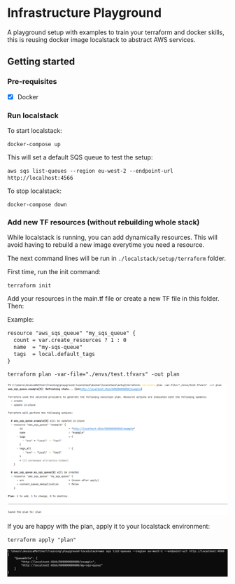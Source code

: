 # Infrastructure Playground

A playground setup with examples to train your terraform and docker skills, this is reusing docker image localstack to abstract AWS services. 

## Getting started

### Pre-requisites
- [x] Docker

### Run localstack

To start localstack:

```shell
docker-compose up
```

This will set a default SQS queue to test the setup:

```shell
aws sqs list-queues --region eu-west-2 --endpoint-url http://localhost:4566
```

To stop localstack:
```shell
docker-compose down
```

### Add new TF resources (without rebuilding whole stack)

While localstack is running, you can add dynamically resources. This will avoid having to rebuild a new image everytime you need a resource.

The next command lines will be run in `./localstack/setup/terraform` folder.

First time, run the init command:

```shell
terraform init
```

Add your resources in the main.tf file or create a new TF file in this folder. Then: 

Example:
```hcl
resource "aws_sqs_queue" "my_sqs_queue" {
  count = var.create_resources ? 1 : 0
  name  = "my-sqs-queue"
  tags  = local.default_tags
}
```

```shell
terraform plan -var-file="./envs/test.tfvars" -out plan
```

![terraform_plan.png](./docs/images/terraform_plan.png)

If you are happy with the plan, apply it to your localstack environment:

```shell
terraform apply "plan"
```
![terraform_apply_results.png](./docs/images/terraform_apply_results.png)